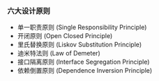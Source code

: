 ### 六大设计原则

- 单一职责原则 (Single Responsibility Principle)
- 开闭原则 (Open Closed Principle)
- 里氏替换原则 (Liskov Substitution Principle)
- 迪米特法则 (Law of Demeter)
- 接口隔离原则 (Interface Segregation Principle)
- 依赖倒置原则 (Dependence Inversion Principle)